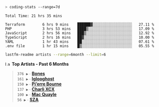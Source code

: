 ```zsh
> coding-stats --range=7d
```

<!--START_SECTION:waka-->

```text
Total Time: 21 hrs 35 mins

Terraform        6 hrs 9 mins    ██████▓░░░░░░░░░░░░░░░░░░   27.11 %
PHP              3 hrs 53 mins   ████▒░░░░░░░░░░░░░░░░░░░░   17.09 %
JavaScript       2 hrs 56 mins   ███▒░░░░░░░░░░░░░░░░░░░░░   12.92 %
TypeScript       2 hrs 16 mins   ██▓░░░░░░░░░░░░░░░░░░░░░░   10.00 %
YAML             1 hr 43 mins    ██░░░░░░░░░░░░░░░░░░░░░░░   07.61 %
.env file        1 hr 15 mins    █▒░░░░░░░░░░░░░░░░░░░░░░░   05.55 %
```

<!--END_SECTION:waka-->

```zsh
lastfm-readme artists --range=6month --limit=6
```

<!--START_LASTFM_ARTISTS:{"period": "6month", "rows": 6}-->
<a href="https://last.fm" target="_blank"><img src="https://user-images.githubusercontent.com/17434202/215290617-e793598d-d7c9-428f-9975-156db1ba89cc.svg" alt="Last.fm Logo" width="18" height="13"/></a> **Top Artists - Past 6 Months**

> `376 ▶️` ∙ **[Bones](https://www.last.fm/music/Bones)**<br/>
> `161 ▶️` ∙ **[Iglooghost](https://www.last.fm/music/Iglooghost)**<br/>
> `150 ▶️` ∙ **[Pi’erre Bourne](https://www.last.fm/music/Pi%E2%80%99erre+Bourne)**<br/>
> `137 ▶️` ∙ **[Charli XCX](https://www.last.fm/music/Charli+XCX)**<br/>
> `100 ▶️` ∙ **[Mac Quayle](https://www.last.fm/music/Mac+Quayle)**<br/>
> `56 ▶️` ∙ **[SZA](https://www.last.fm/music/SZA)**<br/>
<!--END_LASTFM_ARTISTS-->
